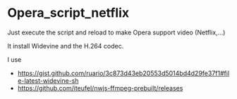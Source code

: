 # Opera_script_netflix
Just execute the script and reload to make Opera support video (Netflix,...)

It install Widevine and the H.264 codec.

I use 
+ https://gist.github.com/ruario/3c873d43eb20553d5014bd4d29fe37f1#file-latest-widevine-sh
+ https://github.com/iteufel/nwjs-ffmpeg-prebuilt/releases
